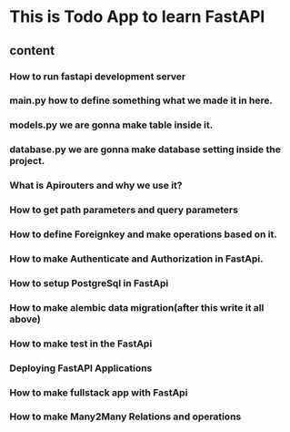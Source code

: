 # This is Todo App to learn FastAPI

## content

### How to run fastapi development server
### main.py how to define something what we made it in here.
### models.py we are gonna make table inside it.
### database.py we are gonna make database setting inside the project.
### What is Apirouters and why we use it?
### How to get path parameters and query parameters
### How to define Foreignkey and make operations based on it.
### How to make Authenticate and Authorization in FastApi.
### How to setup PostgreSql in FastApi
### How to make alembic data migration(after this write it all above)
### How to make test in the FastApi
### Deploying FastAPI Applications
### How to make fullstack app with FastApi
### How to make Many2Many Relations and operations



